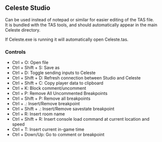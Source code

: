 ## Celeste Studio
Can be used instead of notepad or similar for easier editing of the TAS file. It is bundled with the TAS tools, and should automatically appear in the main Celeste directory.

If Celeste.exe is running it will automatically open Celeste.tas.

### Controls
- Ctrl + O: Open file
- Ctrl + Shift + S: Save as
- Ctrl + D: Toggle sending inputs to Celeste
- Ctrl + Shift + D: Refresh connection between Studio and Celeste
- Ctrl + Shift + C: Copy player data to clipboard
- Ctrl + K: Block comment/uncomment
- Ctrl + P: Remove All Uncommented Breakpoints
- Ctrl + Shift + P: Remove all breakpoints
- Ctrl + .: Insert/Remove breakpoint
- Ctrl + Shift + .: Insert/Remove savestate breakpoint
- Ctrl + R: Insert room name
- Ctrl + Shift + R: Insert console load command at current location and speed
- Ctrl + T: Insert current in-game time
- Ctrl + Down/Up: Go to comment or breakpoint
